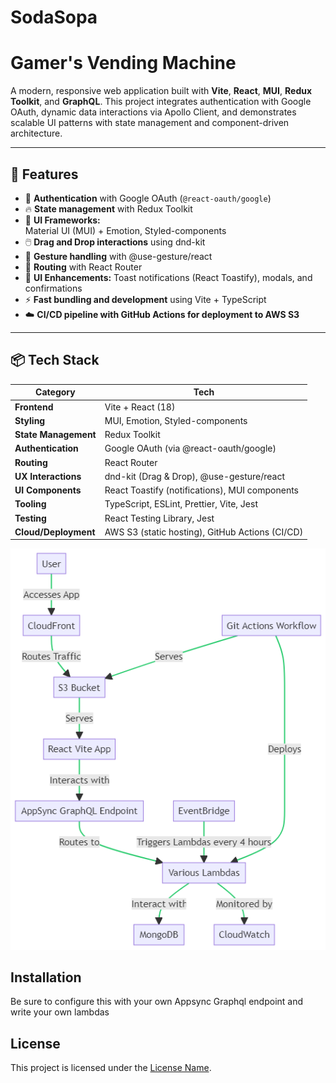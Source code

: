 # SodaSopa

# Gamer's Vending Machine

A modern, responsive web application built with **Vite**, **React**, **MUI**, **Redux Toolkit**, and **GraphQL**. This project integrates authentication with Google OAuth, dynamic data interactions via Apollo Client, and demonstrates scalable UI patterns with state management and component-driven architecture.

---

## 🚀 Features

- 🔐 **Authentication** with Google OAuth (`@react-oauth/google`)
- 🔥 **State management** with Redux Toolkit
- 🎨 **UI Frameworks:**  
  Material UI (MUI) + Emotion, Styled-components
- 🖱️ **Drag and Drop interactions** using dnd-kit
- 🧠 **Gesture handling** with @use-gesture/react
- 🚥 **Routing** with React Router
- 🔔 **UI Enhancements:** Toast notifications (React Toastify), modals, and confirmations
- ⚡ **Fast bundling and development** using Vite + TypeScript
- ☁️ **CI/CD pipeline with GitHub Actions for deployment to AWS S3**

---

## 📦 Tech Stack

| **Category**        | **Tech**                                               |
|---------------------|--------------------------------------------------------|
| **Frontend**        | Vite + React (18)                                      |
| **Styling**         | MUI, Emotion, Styled-components                        |
| **State Management**| Redux Toolkit                                          |
| **Authentication**  | Google OAuth (via @react-oauth/google)                 |
| **Routing**         | React Router                                           |
| **UX Interactions** | dnd-kit (Drag & Drop), @use-gesture/react              |
| **UI Components**   | React Toastify (notifications), MUI components         |
| **Tooling**         | TypeScript, ESLint, Prettier, Vite, Jest               |
| **Testing**         | React Testing Library, Jest                            |
| **Cloud/Deployment**| AWS S3 (static hosting), GitHub Actions (CI/CD)        |

![Project Architecture](docs/arch.png)

## Installation

Be sure to configure this with your own Appsync Graphql endpoint and write your own lambdas

## License

This project is licensed under the [License Name](LICENSE).
